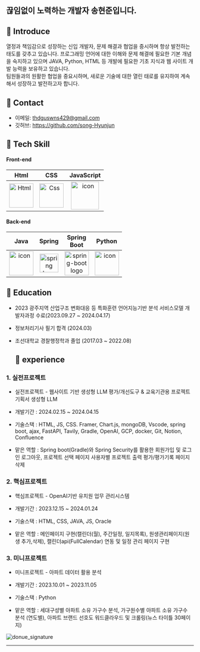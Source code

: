 ## 끊임없이 노력하는 개발자 송현준입니다.

## :pushpin: Introduce
  열정과 책임감으로 성장하는 신입 개발자, 문제 해결과 협업을 중시하며 항상 발전하는 태도를 갖추고 있습니다. 
  프로그래밍 언어에 대한 이해와 문제 해결에 필요한 기본 개념을 숙지하고 있으며 JAVA, Python, HTML 등 개발에 필요한 기초 지식과 웹 사이트 개발 능력을 보유하고 있습니다.  
  팀원들과의 원활한 협업을 중요시하며, 새로운 기술에 대한 열린 태로를 유지하여 계속해서 성장하고 발전하고자 합니다. 

## :pushpin: Contact
- 이메일: thdguswns429@gmail.com
- 깃허브: https://github.com/song-Hyunjun

## :pushpin: Tech Skill
#### Front-end
| Html | CSS | JavaScript |
| :---: | :---: | :---: |
| <img alt="Html" src ="https://upload.wikimedia.org/wikipedia/commons/thumb/6/61/HTML5_logo_and_wordmark.svg/440px-HTML5_logo_and_wordmark.svg.png" width="65" height="65" /> | <img alt="Css" src ="https://upload.wikimedia.org/wikipedia/commons/d/d5/CSS3_logo_and_wordmark.svg" width="65" height="65" /> | <img src="https://techstack-generator.vercel.app/js-icon.svg" alt="icon" width="75" height="75" /> |

#### Back-end
| Java | Spring | Spring<br>Boot | Python |
| :---: | :---: | :---: | :---: |
| <img src="https://techstack-generator.vercel.app/java-icon.svg" alt="icon" width="65" height="65" /> | <img alt="spring logo" src="https://www.vectorlogo.zone/logos/springio/springio-icon.svg" height="50" width="50" > | <img alt="spring-boot logo" src="https://t1.daumcdn.net/cfile/tistory/27034D4F58E660F616" width="65" height="65" > | <img src="https://techstack-generator.vercel.app/python-icon.svg" alt="icon" width="65" height="65" /> |

## :pushpin: Education
- 2023 광주지역 산업구조 변화대응 등 특화훈련 언어지능기반 분석 서비스모델 개발자과정 수료(2023.09.27 ~ 2024.04.17)
- 정보처리기사 필기 합격 (2024.03)
- 조선대학교 경찰행정학과 졸업 (2017.03 ~ 2022.08)

  ## :pushpin: experience
### 1. 실전프로젝트 
- 실전프로젝트 - 웹사이트 기반 생성형 LLM 평가/개선도구 & 교육기관용 프로젝트 기획서 생성형 LLM
- 개발기간 : 2024.02.15 ~ 2024.04.15
- 기술스택 : HTML, JS, CSS. Framer, Chart.js, mongoDB, Vscode, spring boot, ajax, FastAPI, Tavily, Gradle, OpenAI, GCP, docker, Git, Notion, Confluence

- 맡은 역할 : Spring boot(Gradle)와 Spring Security를 활용한 회원가입 및 로그인 로그아웃, 프로젝트 선택 페이지 사용자별 프로젝트 출력 평가/평가기록 페이지 삭제
 
### 2. 핵심프로젝트
- 핵심프로젝트 - OpenAI기반 유치원 업무 관리시스템
- 개발기간 : 2023.12.15 ~ 2024.01.24
- 기술스택 : HTML, CSS, JAVA, JS, Oracle

- 맡은 역할 : 메인페이지 구현(캘린더(월), 주간일정, 일지목록), 원생관리페이지(원생 추가,삭제), 캘린더api(FullCalendar) 연동 및 일정 관리 페이지 구현
 
### 3. 미니프로젝트
- 미니프로젝트 - 아파트 데이터 활용 분석
- 개발기간 : 2023.10.01 ~ 2023.11.05
- 기술스택 : Python

- 맡은 역할 : 세대구성별 아파트 소유 가구수 분석, 가구원수별 아파트 소유 가구수 분석 (연도별), 아파트 브랜드 선호도 워드클라우드 및 크롤링(뉴스 타이틀 30페이지)

![donue_signature](https://github.com/song-Hyunjun/song-Hyunjun/assets/153901385/107fa6ae-edf7-413e-b845-1dc5c32b676d)

---
